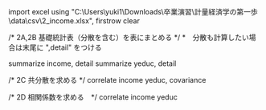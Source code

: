 import excel using "C:\Users\yuki1\Downloads\卒業演習\計量経済学の第一歩\data\csv\2_income.xlsx", firstrow clear

/* 2A,2B 基礎統計表（分散を含む）を表にまとめる */
*　分散も計算したい場合は末尾に ",detail" をつける 

summarize income, detail
summarize yeduc, detail

/* 2C 共分散を求める */
correlate income yeduc, covariance

/* 2D 相関係数を求める　*/
correlate income yeduc



